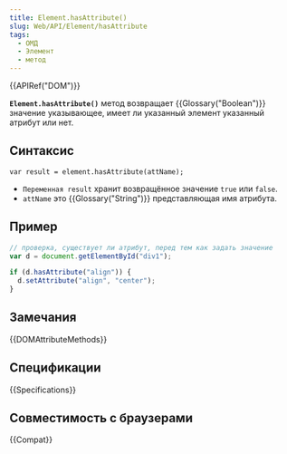 ```yaml
---
title: Element.hasAttribute()
slug: Web/API/Element/hasAttribute
tags:
  - ОМД
  - Элемент
  - метод
---
```


{{APIRef("DOM")}}

**`Element.hasAttribute()`** метод возвращает {{Glossary("Boolean")}} значение указывающее, имеет ли указанный элемент указанный атрибут или нет.

## Синтаксис

```
var result = element.hasAttribute(attName);
```

- `Переменная result` хранит возвращённое значение `true` или `false`.
- `attName` это {{Glossary("String")}} представляющая имя атрибута.

## Пример

```js
// проверка, существует ли атрибут, перед тем как задать значение
var d = document.getElementById("div1");

if (d.hasAttribute("align")) {
  d.setAttribute("align", "center");
}
```

## Замечания

{{DOMAttributeMethods}}

## Спецификации

{{Specifications}}

## Совместимость с браузерами

{{Compat}}
